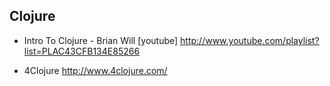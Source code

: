 ## Clojure

* Intro To Clojure - Brian Will [youtube]  http://www.youtube.com/playlist?list=PLAC43CFB134E85266

* 4Clojure http://www.4clojure.com/
